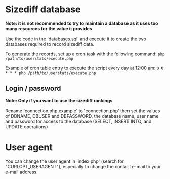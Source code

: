 # Sizediff database

__Note: it is not recommended to try to maintain a database as it uses too many resources for the value it provides.__

Use the code in the 'databases.sql' and execute it to create the two databases required to record sizediff data.

To generate the records, set up a cron task with the following command:
`php /path/to/userstats/execute.php`

Example of cron table entry to execute the script every day at 12:00 am:
`0 0 * * * php /path/to/userstats/execute.php`

## Login / password

__Note: Only if you want to use the sizediff rankings__

Rename 'connection.php.example' to 'connection.php' then set the values of DBNAME, DBUSER and DBPASSWORD, the database name, user name and password for access to the database (SELECT, INSERT INTO, and UPDATE operations)

# User agent

You can change the user agent in 'index.php' (search for "CURLOPT_USERAGENT"), especially to change the contact e-mail to your e-mail address.